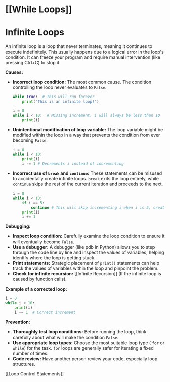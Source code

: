 # [[While Loops]]
# Infinite Loops

An infinite loop is a loop that never terminates, meaning it continues to execute indefinitely.  This usually happens due to a logical error in the loop's condition.  It can freeze your program and require manual intervention (like pressing Ctrl+C) to stop it.


**Causes:**

* **Incorrect loop condition:** The most common cause. The condition controlling the loop never evaluates to `False`.

   ```python
   while True:  # This will run forever
       print("This is an infinite loop!")
   ```

   ```python
   i = 0
   while i < 10:  # Missing increment, i will always be less than 10
       print(i) 
   ```

* **Unintentional modification of loop variable:**  The loop variable might be modified within the loop in a way that prevents the condition from ever becoming `False`.

   ```python
   i = 0
   while i < 10:
       print(i)
       i -= 1 # Decrements i instead of incrementing
   ```

* **Incorrect use of `break` and `continue`:**  These statements can be misused to accidentally create infinite loops.  `break` exits the loop entirely, while `continue` skips the rest of the current iteration and proceeds to the next.

   ```python
   i = 0
   while i < 10:
       if i == 5:
           continue # This will skip incrementing i when i is 5, creating a potential problem
       print(i)
       i += 1 
   ```

**Debugging:**

* **Inspect loop condition:** Carefully examine the loop condition to ensure it will eventually become `False`.
* **Use a debugger:** A debugger (like pdb in Python) allows you to step through the code line by line and inspect the values of variables, helping identify where the loop is getting stuck.
* **Print statements:**  Strategic placement of `print()` statements can help track the values of variables within the loop and pinpoint the problem.
* **Check for infinite recursion:** [[Infinite Recursion]]  (If the infinite loop is caused by function calls).


**Example of a corrected loop:**

```python
i = 0
while i < 10:
    print(i)
    i += 1  # Correct increment
```


**Prevention:**

* **Thoroughly test loop conditions:** Before running the loop, think carefully about what will make the condition `False`.
* **Use appropriate loop types:** Choose the most suitable loop type ( `for` or `while`) for the task.  `for` loops are generally safer for iterating a fixed number of times.
* **Code review:** Have another person review your code, especially loop structures.


[[Loop Control Statements]]
